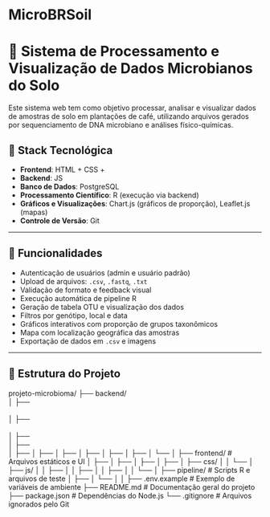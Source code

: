 # MicroBRSoil
# 🌱 Sistema de Processamento e Visualização de Dados Microbianos do Solo

Este sistema web tem como objetivo processar, analisar e visualizar dados de amostras de solo em plantações de café, utilizando arquivos gerados por sequenciamento de DNA microbiano e análises físico-químicas.

## 🔧 Stack Tecnológica

- **Frontend**: HTML + CSS + 
- **Backend**: JS
- **Banco de Dados**: PostgreSQL
- **Processamento Científico**: R (execução via backend)
- **Gráficos e Visualizações**: Chart.js (gráficos de proporção), Leaflet.js (mapas)
- **Controle de Versão**: Git

---

## 🚀 Funcionalidades

- Autenticação de usuários (admin e usuário padrão)
- Upload de arquivos: `.csv`, `.fastq`, `.txt`
- Validação de formato e feedback visual
- Execução automática de pipeline R
- Geração de tabela OTU e visualização dos dados
- Filtros por genótipo, local e data
- Gráficos interativos com proporção de grupos taxonômicos
- Mapa com localização geográfica das amostras
- Exportação de dados em `.csv` e imagens

---

## 📁 Estrutura do Projeto

projeto-microbioma/
├── backend/                      
│   ├──</br>             
│   ├──</br>                  
│   ├──</br> 
│   ├──</br> 
│   ├── 
│   ├── 
│   ├── 
│   ├── 
│   ├── 
│   ├── 
│   └── 
│
├── frontend/                    # Arquivos estáticos e UI
│   ├── 
│   ├── 
│   ├── 
│   ├── 
│   ├── css/
│   │   └── 
│   ├── js/
│   │   ├── 
│   │   ├── 
│   │   ├── 
│   │   └── 
│
├── pipeline/                    # Scripts R e arquivos de teste
│   ├── 
│   └── 
│
│
├── .env.example                 # Exemplo de variáveis de ambiente
├── README.md                    # Documentação geral do projeto
├── package.json                 # Dependências do Node.js
└── .gitignore                   # Arquivos ignorados pelo Git
